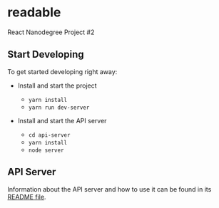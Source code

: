 # readable

React Nanodegree Project #2

## Start Developing

To get started developing right away:

* Install and start the project

  * `yarn install`
  * `yarn run dev-server`

* Install and start the API server
  * `cd api-server`
  * `yarn install`
  * `node server`

## API Server

Information about the API server and how to use it can be found in its [README file](api-server/README.md).
